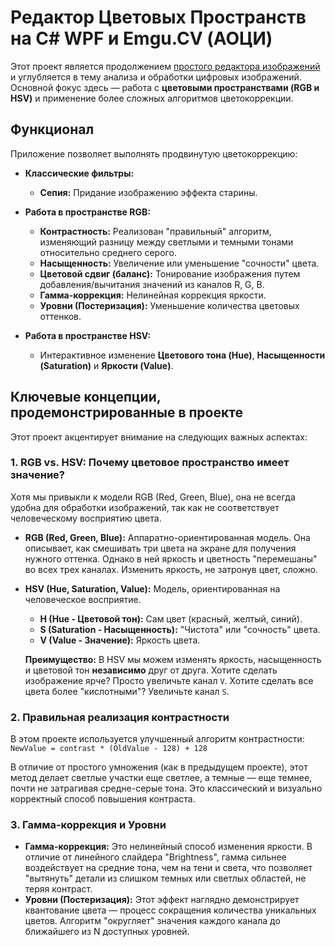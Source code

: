 # Редактор Цветовых Пространств на C# WPF и Emgu.CV (АОЦИ)

Этот проект является продолжением [простого редактора изображений](https://github.com/TheSkyEye1/AOCI-Simple-Image-Redactor-EmguCV) и углубляется в тему анализа и обработки цифровых изображений. Основной фокус здесь — работа с **цветовыми пространствами (RGB и HSV)** и применение более сложных алгоритмов цветокоррекции.

## Функционал

Приложение позволяет выполнять продвинутую цветокоррекцию:

*   **Классические фильтры:**
    *   **Сепия:** Придание изображению эффекта старины.

*   **Работа в пространстве RGB:**
    *   **Контрастность:** Реализован "правильный" алгоритм, изменяющий разницу между светлыми и темными тонами относительно среднего серого.
    *   **Насыщенность:** Увеличение или уменьшение "сочности" цвета.
    *   **Цветовой сдвиг (баланс):** Тонирование изображения путем добавления/вычитания значений из каналов R, G, B.
    *   **Гамма-коррекция:** Нелинейная коррекция яркости.
    *   **Уровни (Постеризация):** Уменьшение количества цветовых оттенков.

*   **Работа в пространстве HSV:**
    *   Интерактивное изменение **Цветового тона (Hue)**, **Насыщенности (Saturation)** и **Яркости (Value)**.

## Ключевые концепции, продемонстрированные в проекте

Этот проект акцентирует внимание на следующих важных аспектах:

### 1. RGB vs. HSV: Почему цветовое пространство имеет значение?

Хотя мы привыкли к модели RGB (Red, Green, Blue), она не всегда удобна для обработки изображений, так как не соответствует человеческому восприятию цвета.

*   **RGB (Red, Green, Blue):** Аппаратно-ориентированная модель. Она описывает, как смешивать три цвета на экране для получения нужного оттенка. Однако в ней яркость и цветность "перемешаны" во всех трех каналах. Изменить яркость, не затронув цвет, сложно.

*   **HSV (Hue, Saturation, Value):** Модель, ориентированная на человеческое восприятие.
    *   **H (Hue - Цветовой тон):** Сам цвет (красный, желтый, синий).
    *   **S (Saturation - Насыщенность):** "Чистота" или "сочность" цвета.
    *   **V (Value - Значение):** Яркость цвета.

    **Преимущество:** В HSV мы можем изменять яркость, насыщенность и цветовой тон **независимо** друг от друга. Хотите сделать изображение ярче? Просто увеличьте канал `V`. Хотите сделать все цвета более "кислотными"? Увеличьте канал `S`.

### 2. Правильная реализация контрастности

В этом проекте используется улучшенный алгоритм контрастности:
`NewValue = contrast * (OldValue - 128) + 128`

В отличие от простого умножения (как в предыдущем проекте), этот метод делает светлые участки еще светлее, а темные — еще темнее, почти не затрагивая средне-серые тона. Это классический и визуально корректный способ повышения контраста.

### 3. Гамма-коррекция и Уровни

*   **Гамма-коррекция:** Это нелинейный способ изменения яркости. В отличие от линейного слайдера "Brightness", гамма сильнее воздействует на средние тона, чем на тени и света, что позволяет "вытянуть" детали из слишком темных или светлых областей, не теряя контраст.
*   **Уровни (Постеризация):** Этот эффект наглядно демонстрирует квантование цвета — процесс сокращения количества уникальных цветов. Алгоритм "округляет" значения каждого канала до ближайшего из N доступных уровней.


